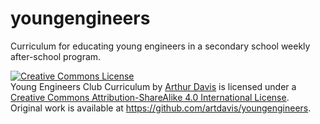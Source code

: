 # youngengineers
Curriculum for educating young engineers in a secondary school weekly after-school program.

<a rel="license" href="http://creativecommons.org/licenses/by-sa/4.0/">
<img alt="Creative Commons License" style="border-width:0" src="https://i.creativecommons.org/l/by-sa/4.0/88x31.png" /></a><br /><span xmlns:dct="http://purl.org/dc/terms/" property="dct:title">
Young Engineers Club Curriculum</span> by <a xmlns:cc="http://creativecommons.org/ns#" href="https://github.com/artdavis/youngengineers" property="cc:attributionName" rel="cc:attributionURL">Arthur Davis</a> is licensed under a <a rel="license" href="http://creativecommons.org/licenses/by-sa/4.0/">
Creative Commons Attribution-ShareAlike 4.0 International License</a>.<br />
Original work is available at <a xmlns:dct="http://purl.org/dc/terms/" href="https://github.com/artdavis/youngengineers" rel="dct:source">https://github.com/artdavis/youngengineers</a>.
